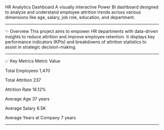HR Analytics Dashboard
A visually interactive Power BI dashboard designed to analyze and understand employee 
attrition trends across various dimensions like age, salary, job role, education, and department.
________________________________________
✨ Overview
This project aims to empower HR departments with data-driven insights to reduce attrition 
and improve employee retention. It displays key performance indicators (KPIs) and breakdowns of 
attrition statistics to assist in strategic decision-making.
________________________________________
✅ Key Metrics
Metric	Value
	
Total Employees	1,470

Total Attrition	237

Attrition Rate	16.12%

Average Age	37 years

Average Salary	6.5K

Average Years at Company	7 years
________________________________________
